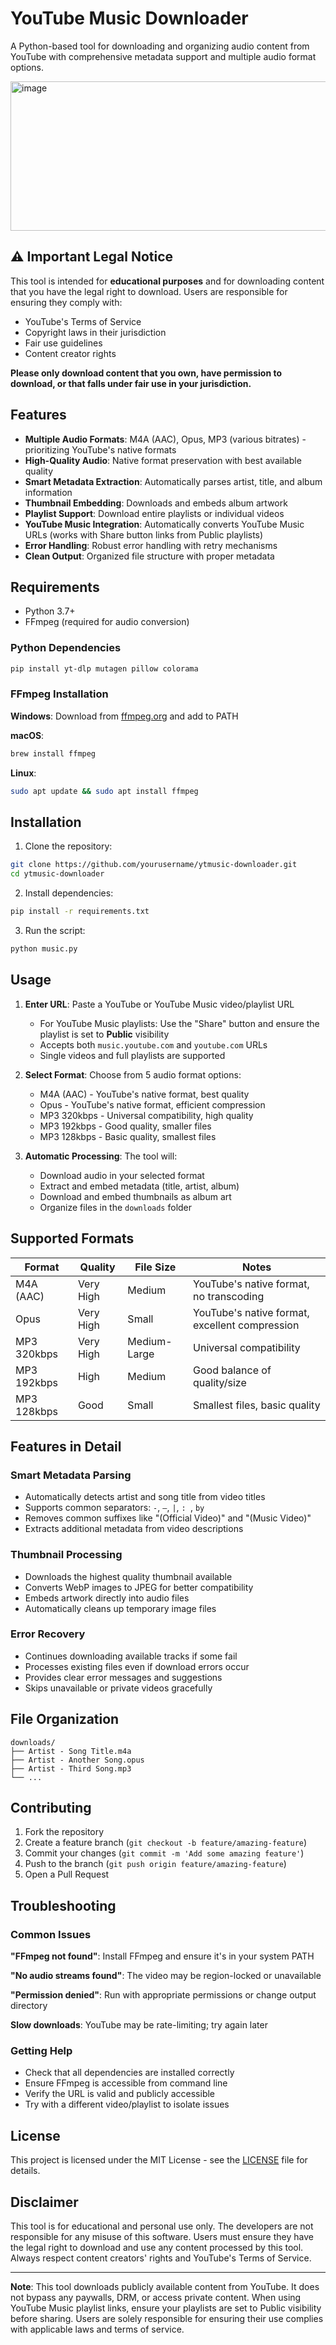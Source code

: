 # YouTube Music Downloader

A Python-based tool for downloading and organizing audio content from YouTube with comprehensive metadata support and multiple audio format options.

<img width="1355" height="239" alt="image" src="https://github.com/user-attachments/assets/e58d4fc5-44eb-4032-9800-83e24bd4cd72" />


## ⚠️ Important Legal Notice

This tool is intended for **educational purposes** and for downloading content that you have the legal right to download. Users are responsible for ensuring they comply with:

- YouTube's Terms of Service
- Copyright laws in their jurisdiction
- Fair use guidelines
- Content creator rights

**Please only download content that you own, have permission to download, or that falls under fair use in your jurisdiction.**

## Features

- **Multiple Audio Formats**: M4A (AAC), Opus, MP3 (various bitrates) - prioritizing YouTube's native formats
- **High-Quality Audio**: Native format preservation with best available quality
- **Smart Metadata Extraction**: Automatically parses artist, title, and album information
- **Thumbnail Embedding**: Downloads and embeds album artwork
- **Playlist Support**: Download entire playlists or individual videos
- **YouTube Music Integration**: Automatically converts YouTube Music URLs (works with Share button links from Public playlists)
- **Error Handling**: Robust error handling with retry mechanisms
- **Clean Output**: Organized file structure with proper metadata

## Requirements

- Python 3.7+
- FFmpeg (required for audio conversion)

### Python Dependencies

```bash
pip install yt-dlp mutagen pillow colorama
```

### FFmpeg Installation

**Windows**: Download from [ffmpeg.org](https://ffmpeg.org/download.html) and add to PATH

**macOS**: 
```bash
brew install ffmpeg
```

**Linux**: 
```bash
sudo apt update && sudo apt install ffmpeg
```

## Installation

1. Clone the repository:
```bash
git clone https://github.com/yourusername/ytmusic-downloader.git
cd ytmusic-downloader
```

2. Install dependencies:
```bash
pip install -r requirements.txt
```

3. Run the script:
```bash
python music.py
```

## Usage

1. **Enter URL**: Paste a YouTube or YouTube Music video/playlist URL
   - For YouTube Music playlists: Use the "Share" button and ensure the playlist is set to **Public** visibility
   - Accepts both `music.youtube.com` and `youtube.com` URLs
   - Single videos and full playlists are supported
2. **Select Format**: Choose from 5 audio format options:
   - M4A (AAC) - YouTube's native format, best quality
   - Opus - YouTube's native format, efficient compression
   - MP3 320kbps - Universal compatibility, high quality
   - MP3 192kbps - Good quality, smaller files
   - MP3 128kbps - Basic quality, smallest files

3. **Automatic Processing**: The tool will:
   - Download audio in your selected format
   - Extract and embed metadata (title, artist, album)
   - Download and embed thumbnails as album art
   - Organize files in the `downloads` folder

## Supported Formats

| Format | Quality | File Size | Notes |
|--------|---------|-----------|-------|
| M4A (AAC) | Very High | Medium | YouTube's native format, no transcoding |
| Opus | Very High | Small | YouTube's native format, excellent compression |
| MP3 320kbps | Very High | Medium-Large | Universal compatibility |
| MP3 192kbps | High | Medium | Good balance of quality/size |
| MP3 128kbps | Good | Small | Smallest files, basic quality |

## Features in Detail

### Smart Metadata Parsing
- Automatically detects artist and song title from video titles
- Supports common separators: ` - `, ` – `, ` | `, `: `, ` by `
- Removes common suffixes like "(Official Video)" and "(Music Video)"
- Extracts additional metadata from video descriptions

### Thumbnail Processing
- Downloads the highest quality thumbnail available
- Converts WebP images to JPEG for better compatibility
- Embeds artwork directly into audio files
- Automatically cleans up temporary image files

### Error Recovery
- Continues downloading available tracks if some fail
- Processes existing files even if download errors occur
- Provides clear error messages and suggestions
- Skips unavailable or private videos gracefully

## File Organization

```
downloads/
├── Artist - Song Title.m4a
├── Artist - Another Song.opus
├── Artist - Third Song.mp3
└── ...
```

## Contributing

1. Fork the repository
2. Create a feature branch (`git checkout -b feature/amazing-feature`)
3. Commit your changes (`git commit -m 'Add some amazing feature'`)
4. Push to the branch (`git push origin feature/amazing-feature`)
5. Open a Pull Request

## Troubleshooting

### Common Issues

**"FFmpeg not found"**: Install FFmpeg and ensure it's in your system PATH

**"No audio streams found"**: The video may be region-locked or unavailable

**"Permission denied"**: Run with appropriate permissions or change output directory

**Slow downloads**: YouTube may be rate-limiting; try again later

### Getting Help

- Check that all dependencies are installed correctly
- Ensure FFmpeg is accessible from command line
- Verify the URL is valid and publicly accessible
- Try with a different video/playlist to isolate issues

## License

This project is licensed under the MIT License - see the [LICENSE](LICENSE) file for details.

## Disclaimer

This tool is for educational and personal use only. The developers are not responsible for any misuse of this software. Users must ensure they have the legal right to download and use any content processed by this tool. Always respect content creators' rights and YouTube's Terms of Service.

---

**Note**: This tool downloads publicly available content from YouTube. It does not bypass any paywalls, DRM, or access private content. When using YouTube Music playlist links, ensure your playlists are set to Public visibility before sharing. Users are solely responsible for ensuring their use complies with applicable laws and terms of service.
